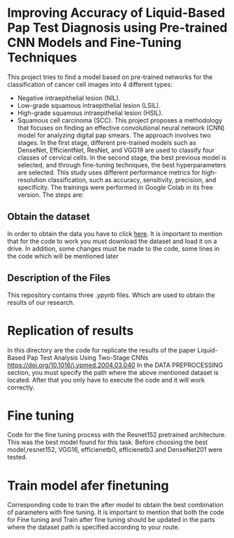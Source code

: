 # Improving Accuracy of Liquid-Based Pap Test Diagnosis using Pre-trained CNN Models and Fine-Tuning Techniques
This project tries to find a model based on pre-trained networks for the classification of cancer cell images into 4 different types:
* Negative intraepithelial lesion (NIL).
* Low-grade squamous intraepithelial lesion (LSIL).
* High-grade squamous intraepithelial lesion (HSIL).
* Squamous cell carcinoma (SCC).
This project proposes a methodology that focuses on finding an effective convolutional neural network (CNN) model for analyzing digital pap smears. The approach involves two stages. In the first stage, different pre-trained models such as DenseNet, EfficientNet, ResNet, and VGG19 are used to classify four classes of cervical cells. In the second stage, the best previous model is selected, and through fine-tuning techniques, the best hyperparameters are selected. This study uses different performance metrics for high-resolution classification, such as accuracy, sensitivity, precision, and specificity.
The trainings were performed in Google Colab in its free version. The steps are:
## Obtain the dataset
In order to obtain the data you have to click [here]( https://drive.google.com/drive/folders/1GyRQgsvMaOoxZycXmGVLiFDU9iKuri_N?fbclid=IwAR1jGmAgHG__iV58nN7bPG0waT4VdSCsmbJP4hr_tTs8eHnftIPlPUsoOcc).
It is important to mention that for the code to work you must download the dataset and load it on a drive. In addition, some changes must be made to the code, some lines in the code which will be mentioned later
## Description of the Files
This repository contains three .ypynb files. Which are used to obtain the results of our research.
# Replication of results
In this directory are the code for replicate the results of the paper Liquid-Based Pap Test Analysis Using Two-Stage CNNs https://doi.org/10.1016/j.ypmed.2004.03.040
In the DATA PREPROCESSING section, you must specify the path where the above mentioned dataset is located. After that you only have to execute the code and it will work correctly.
# Fine tuning
Code for the fine tuning process with the Resnet152 pretrained architecture. This was the best model found for this task. Before choosing the best model,resnet152, VGG16, efficienetb0, efficienetb3 and DenseNet201 were tested.
# Train model afer finetuning

Corresponding code to train the after model to obtain the best combination of parameters with fine tuning.
It is important to mention that both the code for Fine tuning and Train after fine tuning should be updated in the parts where the dataset path is specified according to your route.
